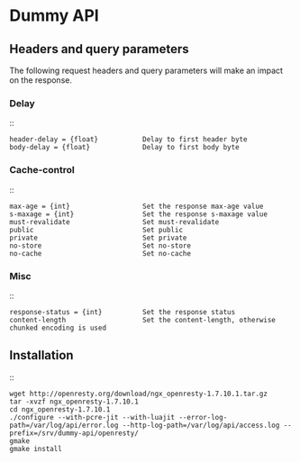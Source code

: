 # Dummy API

## Headers and query parameters

The following request headers and query parameters will make an impact on the response.

### Delay

::

    header-delay = {float}           Delay to first header byte
    body-delay = {float}             Delay to first body byte

### Cache-control

::

    max-age = {int}                  Set the response max-age value
    s-maxage = {int}                 Set the response s-maxage value
    must-revalidate                  Set must-revalidate
    public                           Set public
    private                          Set private
    no-store                         Set no-store
    no-cache                         Set no-cache

### Misc

::

    response-status = {int}          Set the response status
    content-length                   Set the content-length, otherwise chunked encoding is used

## Installation

::

    wget http://openresty.org/download/ngx_openresty-1.7.10.1.tar.gz
    tar -xvzf ngx_openresty-1.7.10.1
    cd ngx_openresty-1.7.10.1
    ./configure --with-pcre-jit --with-luajit --error-log-path=/var/log/api/error.log --http-log-path=/var/log/api/access.log --prefix=/srv/dummy-api/openresty/
    gmake
    gmake install 

